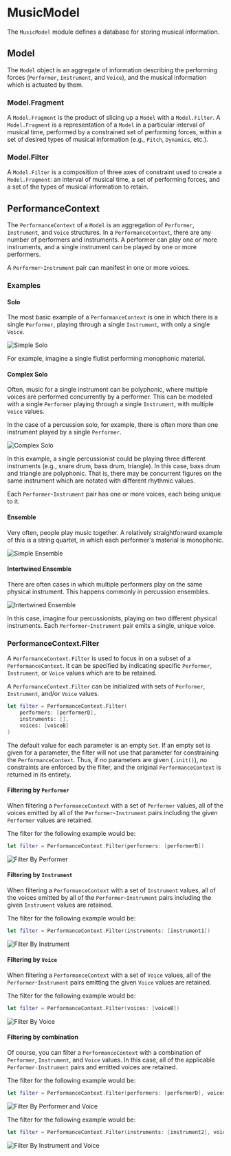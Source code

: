 # MusicModel

The `MusicModel` module defines a database for storing musical information.

## Model

The `Model` object is an aggregate of information describing the performing forces (`Performer`, `Instrument`, and `Voice`), and the musical information which is actuated by them.

### Model.Fragment

A `Model.Fragment` is the product of slicing up a `Model` with a `Model.Filter`. A `Model.Fragment` is a representation of a `Model` in a particular interval of musical time, performed by a constrained set of performing forces, within a set of desired types of musical information (e.g., `Pitch`, `Dynamics`, etc.).

### Model.Filter

A `Model.Filter` is a composition of three axes of constraint used to create a `Model.Fragment`: an interval of musical time, a set of performing forces, and a set of the types of musical information to retain.

## PerformanceContext

The `PerformanceContext` of a `Model` is an aggregation of `Performer`, `Instrument`, and `Voice` structures. In a `PerformanceContext`, there are any number of performers and instruments. A performer can play one or more instruments, and a single instrument can be played by one or more performers. 

A `Performer`-`Instrument` pair can manifest in one or more voices.

### Examples

#### Solo

The most basic example of a `PerformanceContext` is one in which there is a single `Performer`, playing through a single `Instrument`, with only a single `Voice`.

![Simple Solo](Documentation/SimpleSoloExample.png "Simple Solo")

For example, imagine a single flutist performing monophonic material.

#### Complex Solo

Often, music for a single instrument can be polyphonic, where multiple voices are performed concurrently by a performer. This can be modeled with a single `Performer` playing through a single `Instrument`, with multiple `Voice` values.

In the case of a percussion solo, for example, there is often more than one instrument played by a single `Performer`.

![Complex Solo](Documentation/ComplexSoloExample.png "Complex Solo")

In this example, a single percussionist could be playing three different instruments (e.g., snare drum, bass drum, triangle). In this case, bass drum and triangle are polyphonic. That is, there may be concurrent figures on the same instrument which are notated with different rhythmic values.

Each `Performer`-`Instrument` pair has one or more voices, each being unique to it.

#### Ensemble

Very often, people play music together. A relatively straightforward example of this is a string quartet, in which each performer's material is monophonic.

![Simple Ensemble](Documentation/SimpleEnsembleExample.png "Simple Ensemble")

#### Intertwined Ensemble

There are often cases in which multiple performers play on the same physical instrument. This happens commonly in percussion ensembles.

![Intertwined Ensemble](Documentation/IntertwinedEnsembleExample.png "Intertwined Ensemble")

In this case, imagine four percussionists, playing on two different physical instruments. Each `Performer`-`Instrument` pair emits a single, unique voice.

### PerformanceContext.Filter

A `PerformanceContext.Filter` is used to focus in on a subset of a `PerformanceContext`. It can be specified by indicating specific `Performer`, `Instrument`, or `Voice` values which are to be retained.

A `PerformanceContext.Filter` can be initialized with sets of `Performer`, `Instrument`, and/or `Voice` values.

```Swift
let filter = PerformanceContext.Filter(
    performers: [performerD], 
    instruments: [], 
    voices: [voiceB]
)
```

The default value for each parameter is an empty `Set`. If an empty set is given for a parameter, the filter will not use that parameter for constraining the `PerformanceContext`. Thus, if no parameters are given (`.init()`), no constraints are enforced by the filter, and the original `PerformanceContext` is returned in its entirety.

#### Filtering by `Performer`

When filtering a `PerformanceContext` with a set of `Performer` values, all of the voices emitted by all of the `Performer`-`Instrument` pairs including the given `Performer` values are retained.

The filter for the following example would be:

```Swift
let filter = PerformanceContext.Filter(performers: [performerB])
```

![Filter By Performer](Documentation/FilterByPerformer.png "Filter By Performer")

#### Filtering by `Instrument`

When filtering a `PerformanceContext` with a set of `Instrument` values, all of the voices emitted by all of the `Performer`-`Instrument` pairs including the given `Instrument` values are retained.

The filter for the following example would be:

```Swift
let filter = PerformanceContext.Filter(instruments: [instrument1])
```

![Filter By Instrument](Documentation/FilterByInstrument.png "Filter By Instrument")

#### Filtering by `Voice`

When filtering a `PerformanceContext` with a set of `Voice` values, all of the `Performer`-`Instrument` pairs emitting the given `Voice` values are retained.

The filter for the following example would be:

```Swift
let filter = PerformanceContext.Filter(voices: [voiceB])
```

![Filter By Voice](Documentation/FilterByVoice.png "Filter By Voice")

#### Filtering by combination

Of course, you can filter a `PerformanceContext` with a combination of `Performer`, `Instrument`, and `Voice` values. In this case, all of the applicable `Performer-Instrument` pairs and emitted voices are retained.

The filter for the following example would be:

```Swift
let filter = PerformanceContext.Filter(performers: [performerD], voices: [voiceB])
```

![Filter By Performer and Voice](Documentation/FilterByPerformerAndVoice.png "Filter By Performer And Voice")

The filter for the following example would be:

```Swift
let filter = PerformanceContext.Filter(instruments: [instrument2], voices: [voiceB])
```

![Filter By Instrument and Voice](Documentation/FilterByInstrumentAndVoice.png "Filter By Instrument And Voice")
